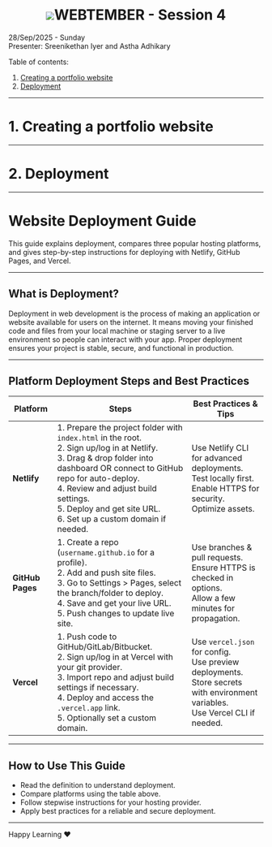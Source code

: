 <b><h1 align="center"><img src="media/logo.svg">WEBTEMBER - Session 4</h1></b>

28/Sep/2025 - Sunday<br>
Presenter: Sreenikethan Iyer and Astha Adhikary

Table of contents:
1. [Creating a portfolio website](#1-creating-a-portfolio-website)
2. [Deployment](#2-deployment)



---



# **1. Creating a portfolio website**
<!-- TODO: content -->
---




# **2. Deployment**
<!-- TODO: content --> 
---
# Website Deployment Guide

This guide explains deployment, compares three popular hosting platforms, and gives step-by-step instructions for deploying with Netlify, GitHub Pages, and Vercel.

---

## What is Deployment?

Deployment in web development is the process of making an application or website available for users on the internet. It means moving your finished code and files from your local machine or staging server to a live environment so people can interact with your app. Proper deployment ensures your project is stable, secure, and functional in production.

---

## Platform Deployment Steps and Best Practices

| Platform      | Steps                                                                                                                                                                                                                                                | Best Practices & Tips                                                                                      |
| ------------- | ---------------------------------------------------------------------------------------------------------------------------------------------------------------------------------------------------------------------------------------------------- | ---------------------------------------------------------------------------------------------------------- |
| **Netlify**       | 1. Prepare the project folder with `index.html` in the root.<br>2. Sign up/log in at Netlify.<br>3. Drag & drop folder into dashboard OR connect to GitHub repo for auto-deploy.<br>4. Review and adjust build settings.<br>5. Deploy and get site URL.<br>6. Set up a custom domain if needed. | Use Netlify CLI for advanced deployments.<br>Test locally first.<br>Enable HTTPS for security.<br>Optimize assets.  |
| **GitHub Pages**  | 1. Create a repo (`username.github.io` for a profile).<br>2. Add and push site files.<br>3. Go to Settings > Pages, select the branch/folder to deploy.<br>4. Save and get your live URL.<br>5. Push changes to update live site.                                | Use branches & pull requests.<br>Ensure HTTPS is checked in options.<br>Allow a few minutes for propagation.         |
| **Vercel**        | 1. Push code to GitHub/GitLab/Bitbucket.<br>2. Sign up/log in at Vercel with your git provider.<br>3. Import repo and adjust build settings if necessary.<br>4. Deploy and access the `.vercel.app` link.<br>5. Optionally set a custom domain.                  | Use `vercel.json` for config.<br>Use preview deployments.<br>Store secrets with environment variables.<br>Use Vercel CLI if needed. |

---

## How to Use This Guide

- Read the definition to understand deployment.
- Compare platforms using the table above.
- Follow stepwise instructions for your hosting provider.
- Apply best practices for a reliable and secure deployment.

---
Happy Learning &hearts; 


